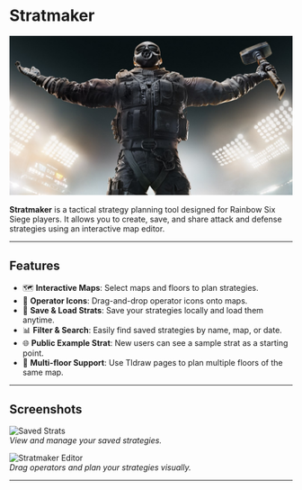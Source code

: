 # Stratmaker

![Stratmaker Banner](./public/SiegeBanner.jpg)

**Stratmaker** is a tactical strategy planning tool designed for Rainbow Six Siege players. It allows you to create, save, and share attack and defense strategies using an interactive map editor.

---

## Features

- 🗺 **Interactive Maps**: Select maps and floors to plan strategies.
- 🎨 **Operator Icons**: Drag-and-drop operator icons onto maps.
- 💾 **Save & Load Strats**: Save your strategies locally and load them anytime.
- 📊 **Filter & Search**: Easily find saved strategies by name, map, or date.
- 🌐 **Public Example Strat**: New users can see a sample strat as a starting point.
- 📄 **Multi-floor Support**: Use Tldraw pages to plan multiple floors of the same map.

---

## Screenshots

![Saved Strats](./public/saved-strats-screenshot.png)  
*View and manage your saved strategies.*

![Stratmaker Editor](./public/stratmaker-editor-screenshot.png)  
*Drag operators and plan your strategies visually.*

---
